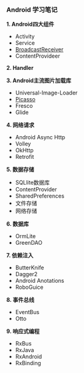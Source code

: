 ### Android 学习笔记

**1. Android四大组件**
- Activity
- Service
- [BroadcastReceiver](https://github.com/zhaoqingyue/ZQYAndroidNotes/blob/master/component/BroadcastReceiver.md)
- ContentProvideer

**2. Handler**

**3. Android主流图片加载库**
- Universal-Image-Loader
- [Picasso](https://github.com/zhaoqingyue/ZQYAndroidNotes/blob/master/picture_loading_lib/Android_Picasso图片加载.md)
- Fresco
- Glide

**4. 网络请求**
- Android Async Http
- Volley
- OkHttp
- Retrofit

**5. 数据存储**
- SQLlite数据库
- ContentProvider
- SharedPreferences
- 文件存储
- 网络存储

**6. 数据库**
- OrmLite
- GreenDAO


**7. 依赖注入**
- ButterKnife
- Dagger2
- Android Anotations
- RoboGuice

**8. 事件总线**
- EventBus
- Otto

**9. 响应式编程**
- RxBus
- RxJava
- RxAndroid
- RxBinding